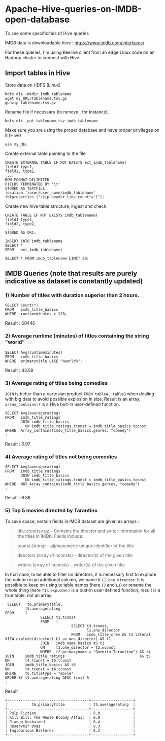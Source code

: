 # Apache-Hive-queries-on-IMDB-open-database
To see some specificities of Hive queries 

IMDB data is downloadable here : https://www.imdb.com/interfaces/

For these queries, I'm using Beeline client from an edge Linux node on an Hadoop cluster to connect with Hive.

## Import tables in Hive

Store data on HDFS (Linux)

```
hdfs dfs -mkdir imdb_tablename
wget my_URL/tablename.tsv.gz
gunzip tablename.tsv.gz
```
Rename file if necessary (to remove . for instance).
```
hdfs dfs -put tablename.tsv imdb_tablename
```

Make sure you are using the proper database and have proper privileges on it (Hive)
```
use my_db;
```
Create external table pointing to the file.
```
CREATE EXTERNAL TABLE IF NOT EXISTS ext_imdb_tablename(
field1 type1,
field2, type2,
...)
ROW FORMAT DELIMITED
FIELDS TERMINATED BY '\t'
STORED AS TEXTFILE
location '/user/user_name/imdb_tablename'
tblproperties ("skip.header.line.count"="1");
```
Create new hive table structure, ingest and check
```
CREATE TABLE IF NOT EXISTS imdb_tablename(
field1 type1,
field2, type2,
...)
STORED AS ORC;

INSERT INTO imdb_tablename
SELECT *
FROM   ext_imdb_tablename;  

SELECT * FROM imdb_tablename LIMIT 50;
```

## IMDB Queries (note that results are purely indicative as dataset is constantly updated)

### 1) Number of titles with duration superior than 2 hours.
```
SELECT Count(*)
FROM   imdb_title_basics
WHERE  runtimeminutes > 120;  
```
Result : 60446

### 2) Average runtime (minutes) of titles containing the string "world"
```
SELECT Avg(runtimeminutes)
FROM   imdb_title_basics
WHERE  primarytitle LIKE "%world%";  
```
Result : 43.58

### 3) Average rating of titles being comedies
`JOIN` is better than a cartesian product `FROM tableA, tableB` when dealing with big data to avoid possible explosion in size. Result is an array. `array_contains()` is a Hive buit-in user-defined function.
```
SELECT Avg(averagerating)
FROM   imdb_title_ratings
       JOIN imdb_title_basics
         ON imdb_title_ratings.tconst = imdb_title_basics.tconst
WHERE  Array_contains(imdb_title_basics.genres, "comedy")  
;
```
Result : 6.97

### 4) Average rating of titles not being comedies
```
SELECT Avg(averagerating)
FROM   imdb_title_ratings
       JOIN imdb_title_basics
         ON imdb_title_ratings.tconst = imdb_title_basics.tconst
WHERE  NOT Array_contains(imdb_title_basics.genres, "comedy")
;
```
Result : 6.88

### 5) Top 5 movies directed by Tarantino
To save space, certain fields in IMDB dataset are given as arrays :

> title.crew.tsv.gz – Contains the director and writer information for all the titles in IMDb. Fields include:

> tconst (string) - alphanumeric unique identifier of the title

> directors (array of nconsts) - director(s) of the given title

> writers (array of nconsts) – writer(s) of the given title

In that case, to be able to filter on directors, it is necessary first to explode the column in an additional column, we name it `L1.one_director`. It is possible to keep on using to table names (here `T3` and `L1`) or rename the whole thing (here `T1`). `explode()` is a buit-in user-defined function, result is a true table, not an array. 

```
 SELECT   t6.primarytitle,
         t5.averagerating
FROM     (
                SELECT t1.tconst
                FROM   (
                              SELECT t3.tconst,
                                     l1.one_director
                              FROM   imdb_title_crew AS t3 lateral VIEW explode(director) L1 as one_director) AS t1
                JOIN   imdb_name_basics AS t2
                ON     t1.one_director = t2.nconst
                WHERE  t2.primaryname = "Quentin Tarantino") AS t4
JOIN     imdb_title_ratings                                  AS t5
ON       t4.tconst = t5.tconst
JOIN     imdb_title_basics AS t6
ON       t4.tconst = t6.tconst
WHERE    t6.titletype = "movie"
ORDER BY t5.averagerating DESC limit 5 
;
```
Result
```
+-------------------------------------+-------------------+
|           t6.primarytitle           | t5.averagerating  |
+-------------------------------------+-------------------+
| Pulp Fiction                        | 8.9               |
| Kill Bill: The Whole Bloody Affair  | 8.8               |
| Django Unchained                    | 8.4               |
| Reservoir Dogs                      | 8.3               |
| Inglourious Basterds                | 8.3               |
+-------------------------------------+-------------------+
```

